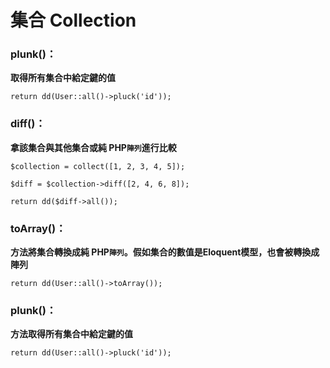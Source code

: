 # 集合 Collection

### plunk\(\)：

**取得所有集合中給定鍵的值**

```
return dd(User::all()->pluck('id'));
```

### diff\(\)：

**拿該集合與其他集合或純 PHP`陣列`進行比較**

```
$collection = collect([1, 2, 3, 4, 5]);

$diff = $collection->diff([2, 4, 6, 8]);

return dd($diff->all());
```

### toArray\(\)：

**方法將集合轉換成純 PHP`陣列`。假如集合的數值是Eloquent模型，也會被轉換成陣列**

```
return dd(User::all()->toArray());
```

### plunk\(\)：

**方法取得所有集合中給定鍵的值**

```
return dd(User::all()->pluck('id'));
```



